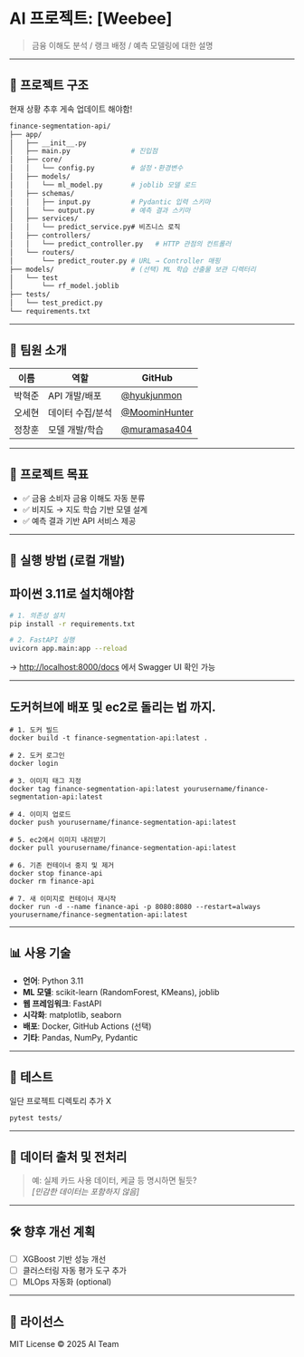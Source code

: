 # AI 프로젝트: [Weebee]

> 금융 이해도 분석 / 랭크 배정 / 예측 모델링에 대한 설명

---

## 📂 프로젝트 구조

현재 상황 추후 게속 업데이트 해야함!
```bash
finance-segmentation-api/
├── app/
│   ├── __init__.py
│   ├── main.py               # 진입점
│   ├── core/
│   │   └── config.py         # 설정‧환경변수
│   ├── models/
│   │   └── ml_model.py       # joblib 모델 로드
│   ├── schemas/
│   │   ├── input.py          # Pydantic 입력 스키마
│   │   └── output.py         # 예측 결과 스키마
│   ├── services/
│   │   └── predict_service.py# 비즈니스 로직
│   ├── controllers/
│   │   └── predict_controller.py   # HTTP 관점의 컨트롤러
│   └── routers/
│       └── predict_router.py # URL → Controller 매핑
├── models/                   # (선택) ML 학습 산출물 보관 디렉터리
│   └── test
│       └── rf_model.joblib
├── tests/
│   └── test_predict.py
└── requirements.txt

```

---

## 👥 팀원 소개

| 이름 | 역할 | GitHub |
|------|------|--------|
| 박혁준 | API 개발/배포 | [@hyukjunmon](https://github.com/hyukjunmon) |
| 오세현 | 데이터 수집/분석 | [@MoominHunter](https://github.com/MoominHunter) |
| 정창훈 | 모델 개발/학습 | [@muramasa404](https://github.com/muramasa404) |

---

## 🎯 프로젝트 목표

- ✅ 금융 소비자 금융 이해도 자동 분류
- ✅ 비지도 → 지도 학습 기반 모델 설계
- ✅ 예측 결과 기반 API 서비스 제공

---

## 🚀 실행 방법 (로컬 개발)

## 파이썬 3.11로 설치해야함 

```bash
# 1. 의존성 설치
pip install -r requirements.txt

# 2. FastAPI 실행
uvicorn app.main:app --reload
```

→ [http://localhost:8000/docs](http://localhost:8000/docs) 에서 Swagger UI 확인 가능

---

## 도커허브에 배포 및 ec2로 돌리는 법 까지.
```
# 1. 도커 빌드
docker build -t finance-segmentation-api:latest .

# 2. 도커 로그인
docker login

# 3. 이미지 태그 지정
docker tag finance-segmentation-api:latest yourusername/finance-segmentation-api:latest

# 4. 이미지 업로드
docker push yourusername/finance-segmentation-api:latest

# 5. ec2에서 이미지 내려받기
docker pull yourusername/finance-segmentation-api:latest

# 6. 기존 컨테이너 중지 및 제거
docker stop finance-api
docker rm finance-api

# 7. 새 이미지로 컨테이너 재시작
docker run -d --name finance-api -p 8080:8080 --restart=always yourusername/finance-segmentation-api:latest
```
---
## 📊 사용 기술

- **언어**: Python 3.11
- **ML 모델**: scikit-learn (RandomForest, KMeans), joblib
- **웹 프레임워크**: FastAPI
- **시각화**: matplotlib, seaborn
- **배포**: Docker, GitHub Actions (선택)
- **기타**: Pandas, NumPy, Pydantic

---

## 🧪 테스트
일단 프로젝트 디렉토리 추가 X
```bash
pytest tests/
```

---

## 📁 데이터 출처 및 전처리

> 예: 실제 카드 사용 데이터, 케글 등 명시하면 될듯?  
> *[민감한 데이터는 포함하지 않음]*

---

## 🛠 향후 개선 계획

- [ ] XGBoost 기반 성능 개선
- [ ] 클러스터링 자동 평가 도구 추가
- [ ] MLOps 자동화 (optional)

---

## 📄 라이선스

MIT License © 2025 AI Team
